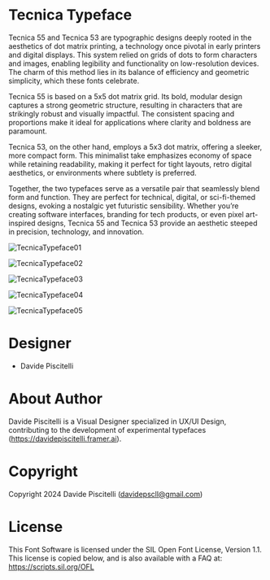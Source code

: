 # Tecnica Typeface

Tecnica 55 and Tecnica 53 are typographic designs deeply rooted in the aesthetics of dot matrix printing, a technology once pivotal in early printers and digital displays. This system relied on grids of dots to form characters and images, enabling legibility and functionality on low-resolution devices. The charm of this method lies in its balance of efficiency and geometric simplicity, which these fonts celebrate.

Tecnica 55 is based on a 5x5 dot matrix grid. Its bold, modular design captures a strong geometric structure, resulting in characters that are strikingly robust and visually impactful. The consistent spacing and proportions make it ideal for applications where clarity and boldness are paramount.

Tecnica 53, on the other hand, employs a 5x3 dot matrix, offering a sleeker, more compact form. This minimalist take emphasizes economy of space while retaining readability, making it perfect for tight layouts, retro digital aesthetics, or environments where subtlety is preferred.

Together, the two typefaces serve as a versatile pair that seamlessly blend form and function. They are perfect for technical, digital, or sci-fi-themed designs, evoking a nostalgic yet futuristic sensibility. Whether you’re creating software interfaces, branding for tech products, or even pixel art-inspired designs, Tecnica 55 and Tecnica 53 provide an aesthetic steeped in precision, technology, and innovation.




![TecnicaTypeface01](https://github.com/user-attachments/assets/5cdbc083-f003-4f1a-8051-14b17b9e95a5)

![TecnicaTypeface02](https://github.com/user-attachments/assets/aa2fc0b8-333c-456b-9333-65a595b6c40d)

![TecnicaTypeface03](https://github.com/user-attachments/assets/70871aa8-ddc8-4355-ace7-5898f1147b7e)

![TecnicaTypeface04](https://github.com/user-attachments/assets/bd9bcae0-074d-4c5a-aae8-4868497fe2b9)

![TecnicaTypeface05](https://github.com/user-attachments/assets/43032b5a-b59d-4f5d-8284-053a14d9d4d6)




# Designer

* Davide Piscitelli




# About Author

Davide Piscitelli is a Visual Designer specialized in UX/UI Design, contributing to the development of experimental typefaces (https://davidepiscitelli.framer.ai).




# Copyright

Copyright 2024 Davide Piscitelli (davidepscll@gmail.com)




# License

This Font Software is licensed under the SIL Open Font License, Version 1.1. This license is copied below, and is also available with a FAQ at: https://scripts.sil.org/OFL
